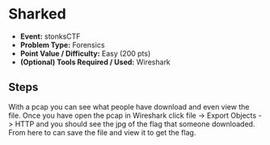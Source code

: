  # Sharked
 * **Event:** stonksCTF
 * **Problem Type:** Forensics
 * **Point Value / Difficulty:** Easy (200 pts)
 * **(Optional) Tools Required / Used:** Wireshark
 ## Steps
 With a pcap you can see what people have download and even view the file. Once you have open the pcap in Wireshark click file -> Export Objects -> HTTP and you should see the jpg of the flag that someone downloaded. From here to can save the file and view it to get the flag.
